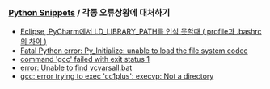 ### [Python Snippets](../README.md) / 각종 오류상황에 대처하기
- [Eclipse, PyCharm에서 LD_LIBRARY_PATH를 인식 못할때 ( profile과 .bashrc의 차이 ) ](Eclipse,%20PyCharm에서%20LD_LIBRARY_PATH를%20인식%20못할때%20(%20profile과%20.bashrc의%20차이%20)%20.md)
- [Fatal Python error: Py_Initialize: unable to load the file system codec](Fatal%20Python%20error:%20Py_Initialize:%20unable%20to%20load%20the%20file%20system%20codec.md)
- [command 'gcc' failed with exit status 1](command%20'gcc'%20failed%20with%20exit%20status%201.md)
- [error: Unable to find vcvarsall.bat ](error:%20Unable%20to%20find%20vcvarsall.bat%20.md)
- [gcc: error trying to exec 'cc1plus': execvp: Not a directory](gcc:%20error%20trying%20to%20exec%20'cc1plus':%20execvp:%20Not%20a%20directory.md)